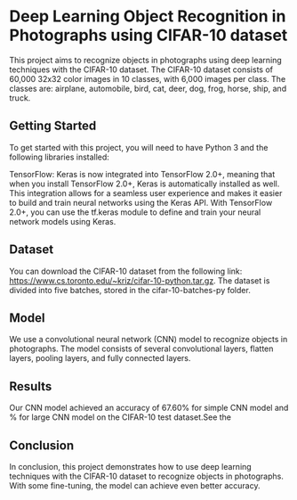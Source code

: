 # Deep Learning Object Recognition in Photographs using CIFAR-10 dataset

This project aims to recognize objects in photographs using deep learning techniques with the CIFAR-10 dataset. The CIFAR-10 dataset consists of 60,000 32x32 color images in 10 classes, with 6,000 images per class. The classes are: airplane, automobile, bird, cat, deer, dog, frog, horse, ship, and truck.

## Getting Started
To get started with this project, you will need to have Python 3 and the following libraries installed:

TensorFlow: Keras is now integrated into TensorFlow 2.0+, meaning that when you install TensorFlow 2.0+, Keras is automatically installed as well. This integration allows for a seamless user experience and makes it easier to build and train neural networks using the Keras API. With TensorFlow 2.0+, you can use the tf.keras module to define and train your neural network models using Keras.



## Dataset
You can download the CIFAR-10 dataset from the following link: https://www.cs.toronto.edu/~kriz/cifar-10-python.tar.gz. The dataset is divided into five batches, stored in the cifar-10-batches-py folder.

## Model
We use a convolutional neural network (CNN) model to recognize objects in photographs. The model consists of several convolutional layers, flatten layers, pooling layers, and fully connected layers.

## Results
Our CNN model achieved an accuracy of 67.60% for simple CNN model and  % for large CNN model on the CIFAR-10 test dataset.See the 

## Conclusion
In conclusion, this project demonstrates how to use deep learning techniques with the CIFAR-10 dataset to recognize objects in photographs. With some fine-tuning, the model can achieve even better accuracy.




